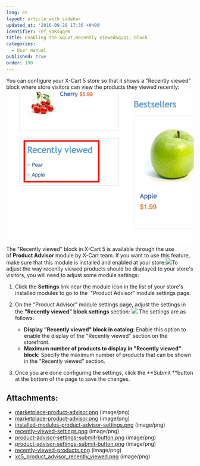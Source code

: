 ```yaml
---
lang: en
layout: article_with_sidebar
updated_at: '2016-09-28 17:36 +0400'
identifier: ref_9aKsqqeK
title: Enabling the &quot;Recently viewed&quot; block
categories:
  - User manual
published: true
order: 190
---
```



You can configure your X-Cart 5 store so that it shows a "Recently viewed" block where store visitors can view the products they viewed recently: ![](attachments/6389772/6586379.png?effects=drop-shadow)The "Recently viewed" block in X-Cart 5 is available through the use of **Product Advisor** module by X-Cart team. If you want to use this feature, make sure that this module is installed and enabled at your store:![]({{site.baseurl}}/attachments/6389778/8717811.png?effects=drop-shadow)To adjust the way recently viewed products should be displayed to your store's visitors, you will need to adjust some module settings:

1.  Click the **Settings** link near the module icon in the list of your store's installed modules to go to the  "Product Advisor" module settings page.
2.  On the "Product Advisor" module settings page, adjust the settings in the **"Recently viewed" block settings** section:
    ![]({{site.baseurl}}/attachments/6389772/8717922.png?effects=drop-shadow)
    The settings are as follows:
    *   **Display "Recently viewed" block in catalog**: Enable this option to enable the display of the "Recently viewed" section on the storefront.
    *   **Maximum number of products to display in "Recently viewed" block**: Specify the maximum number of products that can be shown in the "Recently viewed" section.

3.  Once you are done configuring the settings, click the **Submit **button at the bottom of the page to save the changes.

## Attachments:

* [marketplace-product-advisor.png]({{site.baseurl}}/attachments/6389772/6586374.png) (image/png)
* [marketplace-product-advisor.png]({{site.baseurl}}/attachments/6389772/6586373.png) (image/png)
* [installed-modules-product-advisor-settings.png]({{site.baseurl}}/attachments/6389772/6586375.png) (image/png)
* [recently-viewed-settings.png]({{site.baseurl}}/attachments/6389772/6586376.png) (image/png)
* [product-advisor-settings-submit-button.png]({{site.baseurl}}/attachments/6389772/6586378.png) (image/png)
* [product-advisor-settings-submit-button.png]({{site.baseurl}}/attachments/6389772/6586377.png) (image/png)
* [recently-viewed-products.png]({{site.baseurl}}/attachments/6389772/6586379.png) (image/png)
* [xc5_product_advisor_recently_viewed.png]({{site.baseurl}}/attachments/6389772/8717922.png) (image/png)
